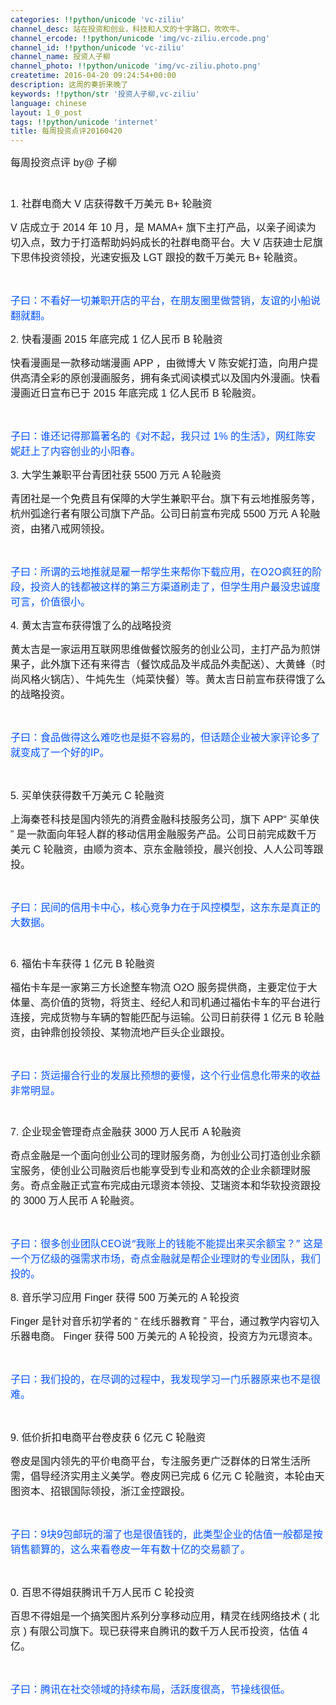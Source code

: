 ```yaml
---
categories: !!python/unicode 'vc-ziliu'
channel_desc: 站在投资和创业，科技和人文的十字路口，吹吹牛。
channel_ercode: !!python/unicode 'img/vc-ziliu.ercode.png'
channel_id: !!python/unicode 'vc-ziliu'
channel_name: 投资人子柳
channel_photo: !!python/unicode 'img/vc-ziliu.photo.png'
createtime: 2016-04-20 09:24:54+00:00
description: 这周的奏折来晚了
keywords: !!python/str '投资人子柳,vc-ziliu'
language: chinese
layout: 1_0_post
tags: !!python/unicode 'internet'
title: 每周投资点评20160420
---
```

<div class="rich_media_content" id="js_content">
<p style="">
<span style="font-size: 16px;">
          每周投资点评
          <span style="line-height: normal; font-family: Helvetica;">
           by@
          </span>
          子柳
         </span>
</p>
<p style="font-size: 12px; line-height: normal; font-family: Helvetica; color: rgb(69, 69, 69); min-height: 14px;">
<br/>
</p>
<p style="">
<span style="font-size: 16px;">
<span style="font-size: 16px; line-height: normal; font-family: Helvetica;">
           1.
          </span>
          社群电商大
          <span style="font-size: 16px; line-height: normal; font-family: Helvetica;">
           V
          </span>
          店获得数千万美元
          <span style="font-size: 16px; line-height: normal; font-family: Helvetica;">
           B+
          </span>
          轮融资
         </span>
</p>
<p style="">
<span style="font-size: 16px;">
<span style="font-size: 16px; line-height: normal; font-family: Helvetica;">
           V
          </span>
          店成立于
          <span style="font-size: 16px; line-height: normal; font-family: Helvetica;">
           2014
          </span>
          年
          <span style="font-size: 16px; line-height: normal; font-family: Helvetica;">
           10
          </span>
          月，是
          <span style="font-size: 16px; line-height: normal; font-family: Helvetica;">
           MAMA+
          </span>
          旗下主打产品，以亲子阅读为切入点，致力于打造帮助妈妈成长的社群电商平台。大
          <span style="font-size: 16px; line-height: normal; font-family: Helvetica;">
           V
          </span>
          店获迪士尼旗下思伟投资领投，光速安振及
          <span style="font-size: 16px; line-height: normal; font-family: Helvetica;">
           LGT
          </span>
          跟投的数千万美元
          <span style="font-size: 16px; line-height: normal; font-family: Helvetica;">
           B+
          </span>
          轮融资。
         </span>
</p>
<p style="">
<br/>
</p>
<p style="">
<span style="font-size: 16px; color: rgb(0, 82, 255);">
          子曰：不看好一切兼职开店的平台，在朋友圈里做营销，友谊的小船说翻就翻。
         </span>
</p>
<p style="font-size: 12px; line-height: normal; font-family: Helvetica; color: rgb(69, 69, 69);">
<span style="font-size: 16px;">
</span>
</p>
<p style="">
<span style="font-size: 16px;">
<span style="font-size: 16px; line-height: normal; font-family: Helvetica;">
           2.
          </span>
          快看漫画
          <span style="font-size: 16px; line-height: normal; font-family: Helvetica;">
           2015
          </span>
          年底完成
          <span style="font-size: 16px; line-height: normal; font-family: Helvetica;">
           1
          </span>
          亿人民币
          <span style="font-size: 16px; line-height: normal; font-family: Helvetica;">
           B
          </span>
          轮融资
         </span>
</p>
<p style="">
<span style="font-size: 16px;">
          快看漫画是一款移动端漫画
          <span style="font-size: 16px; line-height: normal; font-family: Helvetica;">
           APP
          </span>
          ，由微博大
          <span style="font-size: 16px; line-height: normal; font-family: Helvetica;">
           V
          </span>
          陈安妮打造，向用户提供高清全彩的原创漫画服务，拥有条式阅读模式以及国内外漫画。快看漫画近日宣布已于
          <span style="font-size: 16px; line-height: normal; font-family: Helvetica;">
           2015
          </span>
          年底完成
          <span style="font-size: 16px; line-height: normal; font-family: Helvetica;">
           1
          </span>
          亿人民币
          <span style="font-size: 16px; line-height: normal; font-family: Helvetica;">
           B
          </span>
          轮融资。
         </span>
</p>
<p style="">
<br/>
</p>
<p style="">
<span style="font-size: 16px; color: rgb(0, 82, 255);">
          子曰：谁还记得那篇著名的《对不起，我只过
          <span style="font-size: 16px; line-height: normal; font-family: Helvetica;">
           1%
          </span>
          的生活》，网红陈安妮赶上了内容创业的小阳春。
         </span>
</p>
<p style="font-size: 12px; line-height: normal; font-family: Helvetica; color: rgb(69, 69, 69);">
<span style="font-size: 16px;">
</span>
</p>
<p style="">
<span style="font-size: 16px;">
<span style="font-size: 16px; line-height: normal; font-family: Helvetica;">
           3.
          </span>
          大学生兼职平台青团社获
          <span style="font-size: 16px; line-height: normal; font-family: Helvetica;">
           5500
          </span>
          万元
          <span style="font-size: 16px; line-height: normal; font-family: Helvetica;">
           A
          </span>
          轮融资
         </span>
</p>
<p style="">
<span style="font-size: 16px;">
          青团社是一个免费且有保障的大学生兼职平台。旗下有云地推服务等，杭州弧途行者有限公司旗下产品。公司日前宣布完成
          <span style="font-size: 16px; line-height: normal; font-family: Helvetica;">
           5500
          </span>
          万元
          <span style="font-size: 16px; line-height: normal; font-family: Helvetica;">
           A
          </span>
          轮融资，由猪八戒网领投。
         </span>
</p>
<p style="">
<br/>
</p>
<p style="">
<span style="font-size: 16px; color: rgb(0, 82, 255);">
          子曰：所谓的云地推就是雇一帮学生来帮你下载应用，在O2O疯狂的阶段，投资人的钱都被这样的第三方渠道刷走了，但学生用户最没忠诚度可言，价值很小。
         </span>
</p>
<p style="font-size: 12px; line-height: normal; font-family: Helvetica; color: rgb(69, 69, 69);">
<span style="font-size: 16px;">
</span>
</p>
<p style="">
<span style="font-size: 16px;">
<span style="font-size: 16px; line-height: normal; font-family: Helvetica;">
           4.
          </span>
          黄太吉宣布获得饿了么的战略投资
         </span>
</p>
<p style="">
<span style="font-size: 16px;">
          黄太吉是一家运用互联网思维做餐饮服务的创业公司，主打产品为煎饼果子，此外旗下还有来得吉（餐饮成品及半成品外卖配送）、大黄蜂（时尚风格火锅店）、牛炖先生（炖菜快餐）等。黄太吉日前宣布获得饿了么的战略投资。
         </span>
</p>
<p style="">
<br/>
</p>
<p style="">
<span style="font-size: 16px; color: rgb(0, 82, 255);">
          子曰：食品做得这么难吃也是挺不容易的，但话题企业被大家评论多了就变成了一个好的IP。
         </span>
</p>
<p style="">
<br/>
</p>
<p style="">
<span style="font-size: 16px;">
<span style="font-size: 16px; line-height: normal; font-family: Helvetica;">
           5.
          </span>
          买单侠获得数千万美元
          <span style="font-size: 16px; line-height: normal; font-family: Helvetica;">
           C
          </span>
          轮融资
         </span>
</p>
<p style="">
<span style="font-size: 16px;">
          上海秦苍科技是国内领先的消费金融科技服务公司，旗下
          <span style="font-size: 16px; line-height: normal; font-family: Helvetica;">
           APP“
          </span>
          买单侠
          <span style="font-size: 16px; line-height: normal; font-family: Helvetica;">
           ”
          </span>
          是一款面向年轻人群的移动信用金融服务产品。公司日前完成数千万美元
          <span style="font-size: 16px; line-height: normal; font-family: Helvetica;">
           C
          </span>
          轮融资，由顺为资本、京东金融领投，晨兴创投、人人公司等跟投。
         </span>
</p>
<p style="">
<br/>
</p>
<p style="">
<span style="font-size: 16px; color: rgb(0, 82, 255);">
          子曰：民间的信用卡中心，核心竞争力在于风控模型，这东东是真正的大数据。
         </span>
</p>
<p style="font-size: 12px; line-height: normal; font-family: Helvetica; color: rgb(69, 69, 69); min-height: 14px;">
<br/>
</p>
<p style="">
<span style="font-size: 16px;">
<span style="font-size: 16px; line-height: normal; font-family: Helvetica;">
           6.
          </span>
          福佑卡车获得
          <span style="font-size: 16px; line-height: normal; font-family: Helvetica;">
           1
          </span>
          亿元
          <span style="font-size: 16px; line-height: normal; font-family: Helvetica;">
           B
          </span>
          轮融资
         </span>
</p>
<p style="">
<span style="font-size: 16px;">
          福佑卡车是一家第三方长途整车物流
          <span style="font-size: 16px; line-height: normal; font-family: Helvetica;">
           O2O
          </span>
          服务提供商，主要定位于大体量、高价值的货物，将货主、经纪人和司机通过福佑卡车的平台进行连接，完成货物与车辆的智能匹配与运输。公司日前获得
          <span style="font-size: 16px; line-height: normal; font-family: Helvetica;">
           1
          </span>
          亿元
          <span style="font-size: 16px; line-height: normal; font-family: Helvetica;">
           B
          </span>
          轮融资，由钟鼎创投领投、某物流地产巨头企业跟投。
         </span>
</p>
<p style="">
<br/>
</p>
<p style="">
<span style="font-size: 16px; color: rgb(0, 82, 255);">
          子曰：货运撮合行业的发展比预想的要慢，这个行业信息化带来的收益非常明显。
         </span>
</p>
<p style="font-size: 12px; line-height: normal; font-family: Helvetica; color: rgb(69, 69, 69); min-height: 14px;">
<br/>
</p>
<p style="">
<span style="font-size: 16px;">
<span style="font-size: 16px; line-height: normal; font-family: Helvetica;">
           7.
          </span>
          企业现金管理奇点金融获
          <span style="font-size: 16px; line-height: normal; font-family: Helvetica;">
           3000
          </span>
          万人民币
          <span style="font-size: 16px; line-height: normal; font-family: Helvetica;">
           A
          </span>
          轮融资
         </span>
</p>
<p style="">
<span style="font-size: 16px;">
          奇点金融是一个面向创业公司的理财服务商，为创业公司打造创业余额宝服务，使创业公司融资后也能享受到专业和高效的企业余额理财服务。奇点金融正式宣布完成由元璟资本领投、艾瑞资本和华软投资跟投的
          <span style="font-size: 16px; line-height: normal; font-family: Helvetica;">
           3000
          </span>
          万人民币
          <span style="font-size: 16px; line-height: normal; font-family: Helvetica;">
           A
          </span>
          轮融资。
         </span>
</p>
<p style="">
<br/>
</p>
<p style="">
<span style="font-size: 16px; color: rgb(0, 82, 255);">
          子曰：很多创业团队CEO说“我账上的钱能不能提出来买余额宝？” 这是一个万亿级的强需求市场，奇点金融就是帮企业理财的专业团队，我们投的。
         </span>
</p>
<p style="font-size: 12px; line-height: normal; font-family: Helvetica; color: rgb(69, 69, 69);">
<span style="font-size: 16px;">
</span>
</p>
<p style="">
<span style="font-size: 16px;">
<span style="font-size: 16px; line-height: normal; font-family: Helvetica;">
           8.
          </span>
          音乐学习应用
          <span style="font-size: 16px; line-height: normal; font-family: Helvetica;">
           Finger
          </span>
          获得
          <span style="font-size: 16px; line-height: normal; font-family: Helvetica;">
           500
          </span>
          万美元的
          <span style="font-size: 16px; line-height: normal; font-family: Helvetica;">
           A
          </span>
          轮投资
         </span>
</p>
<p style="">
<span style="font-size: 16px;">
<span style="font-size: 16px; line-height: normal; font-family: Helvetica;">
           Finger
          </span>
          是针对音乐初学者的
          <span style="font-size: 16px; line-height: normal; font-family: Helvetica;">
           “
          </span>
          在线乐器教育
          <span style="font-size: 16px; line-height: normal; font-family: Helvetica;">
           ”
          </span>
          平台，通过教学内容切入乐器电商。
          <span style="font-size: 16px; line-height: normal; font-family: Helvetica;">
           Finger
          </span>
          获得
          <span style="font-size: 16px; line-height: normal; font-family: Helvetica;">
           500
          </span>
          万美元的
          <span style="font-size: 16px; line-height: normal; font-family: Helvetica;">
           A
          </span>
          轮投资，投资方为元璟资本。
         </span>
</p>
<p style="">
<br/>
</p>
<p style="">
<span style="font-size: 16px; color: rgb(0, 82, 255);">
          子曰：我们投的，在尽调的过程中，我发现学习一门乐器原来也不是很难。
         </span>
</p>
<p style="">
<br/>
</p>
<p style="">
<span style="font-size: 16px;">
<span style="font-size: 16px; line-height: normal; font-family: Helvetica;">
           9.
          </span>
          低价折扣电商平台卷皮获
          <span style="font-size: 16px; line-height: normal; font-family: Helvetica;">
           6
          </span>
          亿元
          <span style="font-size: 16px; line-height: normal; font-family: Helvetica;">
           C
          </span>
          轮融资
         </span>
</p>
<p style="">
<span style="font-size: 16px;">
          卷皮是国内领先的平价电商平台，专注服务更广泛群体的日常生活所需，倡导经济实用主义美学。卷皮网已完成
          <span style="font-size: 16px; line-height: normal; font-family: Helvetica;">
           6
          </span>
          亿元
          <span style="font-size: 16px; line-height: normal; font-family: Helvetica;">
           C
          </span>
          轮融资，本轮由天图资本、招银国际领投，浙江金控跟投。
         </span>
</p>
<p style="">
<br/>
</p>
<p style="">
<span style="font-size: 16px; color: rgb(0, 82, 255);">
          子曰：9块9包邮玩的溜了也是很值钱的，此类型企业的估值一般都是按销售额算的，这么来看卷皮一年有数十亿的交易额了。
         </span>
</p>
<p style="">
<br/>
</p>
<p style="">
<span style="font-size: 16px;">
<span style="font-size: 16px; line-height: normal; font-family: Helvetica;">
           0.
          </span>
          百思不得姐获腾讯千万人民币
          <span style="font-size: 16px; line-height: normal; font-family: Helvetica;">
           C
          </span>
          轮投资
         </span>
</p>
<p style="">
<span style="font-size: 16px;">
          百思不得姐是一个搞笑图片系列分享移动应用，精灵在线网络技术
          <span style="font-size: 16px; line-height: normal; font-family: Helvetica;">
           (
          </span>
          北京
          <span style="font-size: 16px; line-height: normal; font-family: Helvetica;">
           )
          </span>
          有限公司旗下。现已获得来自腾讯的数千万人民币投资，估值
          <span style="font-size: 16px; line-height: normal; font-family: Helvetica;">
           4
          </span>
          亿。
         </span>
</p>
<p style="">
<br/>
</p>
<p style="">
<span style="font-size: 16px; color: rgb(0, 82, 255);">
          子曰：腾讯在社交领域的持续布局，活跃度很高，节操线很低。
         </span>
</p>
<p>
<br/>
</p>
</div>